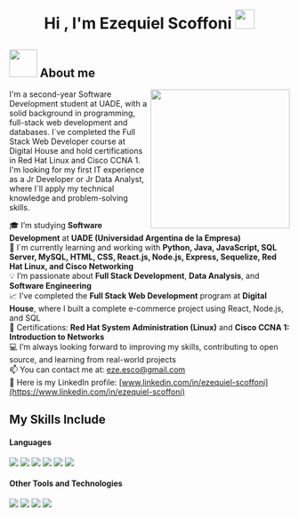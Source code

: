 <h1 align="center"><b>Hi , I'm Ezequiel Scoffoni </b><img src="https://media.giphy.com/media/hvRJCLFzcasrR4ia7z/giphy.gif" width="35"></h1>

## <picture><img src = "https://github.com/7oSkaaa/7oSkaaa/blob/main/Images/about_me.gif?raw=true" width = 50px></picture> About me

<picture> <img align="right" src="https://github.com/7oSkaaa/7oSkaaa/blob/main/Images/Right_Side.gif?raw=true" width = 250px></picture>

I'm a second-year Software Development student at UADE, with a solid background in programming, full-stack web development and databases. I´ve completed the Full Stack Web Developer course at Digital House and hold certifications in Red Hat Linux and Cisco CCNA 1. I'm looking for my first IT experience as a Jr Developer or Jr Data Analyst, where I´ll apply my technical knowledge and problem-solving skills.

🎓 I’m studying **Software Development** at **UADE (Universidad Argentina de la Empresa)**  
🌱 I´m currently learning and working with **Python, Java, JavaScript, SQL Server, MySQL, HTML, CSS, React.js, Node.js, Express, Sequelize, Red Hat Linux, and Cisco Networking**  
💡 I’m passionate about **Full Stack Development**, **Data Analysis**, and **Software Engineering**  
📈 I’ve completed the **Full Stack Web Development** program at **Digital House**, where I built a complete e-commerce project using React, Node.js, and SQL  
🔧 Certifications: **Red Hat System Administration (Linux)** and **Cisco CCNA 1: Introduction to Networks**  
💻 I’m always looking forward to improving my skills, contributing to open source, and learning from real-world projects  
📫 You can contact me at: eze.esco@gmail.com    
🔗 Here is my LinkedIn profile: [www.linkedin.com/in/ezequiel-scoffoni](https://www.linkedin.com/in/ezequiel-scoffoni)  

## My Skills Include

<h4> Languages </h4>
<span> 
  <img src="https://img.shields.io/badge/HTML5-E34F26?style=for-the-badge&logo=html5&logoColor=white">
  <img src="https://img.shields.io/badge/CSS3-1572B6?style=for-the-badge&logo=css3&logoColor=white">
  <img src="https://img.shields.io/badge/JavaScript-F7DF1E?style=for-the-badge&logo=javascript&logoColor=black">
  <img src="https://img.shields.io/badge/Java-ED8B00?style=for-the-badge&logo=java&logoColor=white">
  <img src="https://img.shields.io/badge/node.js-6DA55F?style=for-the-badge&logo=node.js&logoColor=white">
  <img src="https://img.shields.io/badge/python-3670A0?style=for-the-badge&logo=python&logoColor=ffdd54">

 


</span>


<h4> Other Tools and Technologies </h4>
<span>
  <img src="https://img.shields.io/badge/Git-F05032?style=for-the-badge&logo=git&logoColor=white">
  <img src="https://img.shields.io/badge/Microsoft%20SQL%20Server-CC2927?style=for-the-badge&logo=microsoft%20sql%20server&logoColor=white">
  <img src="https://img.shields.io/badge/Notion-%23000000.svg?style=for-the-badge&logo=notion&logoColor=white">
  <img src="https://img.shields.io/badge/MySQL-00000F?style=for-the-badge&logo=mysql&logoColor=white">




</span>
